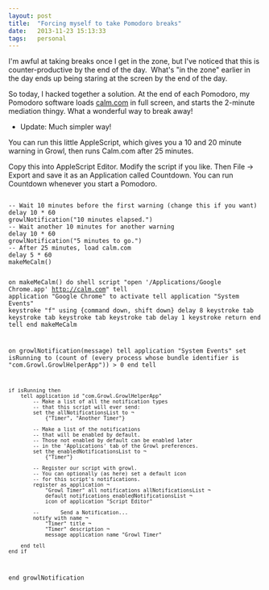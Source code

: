 ```yaml
---
layout: post
title:  "Forcing myself to take Pomodoro breaks"
date:   2013-11-23 15:13:33
tags:   personal
---
```


I'm awful at taking breaks once I get in the zone, but I've noticed that this is counter-productive by the end of the day.  What's "in the zone" earlier in the day ends up being staring at the screen by the end of the day.

So today, I hacked together a solution. At the end of each Pomodoro, my Pomodoro software loads <a href="http://calm.com">calm.com</a> in full screen, and starts the 2-minute mediation thingy. What a wonderful way to break away!

* Update: Much simpler way!

You can run this little AppleScript, which gives you a 10 and 20 minute warning in Growl, then runs Calm.com after 25 minutes.

Copy this into AppleScript Editor. Modify the script if you like. Then File -> Export and save it as an Application called Countdown. You can run Countdown whenever you start a Pomodoro.

<code>
-- Wait 10 minutes before the first warning (change this if you want)
delay 10 * 60
growlNotification("10 minutes elapsed.")
-- Wait another 10 minutes for another warning
delay 10 * 60
growlNotification("5 minutes to go.")
-- After 25 minutes, load calm.com
delay 5 * 60
makeMeCalm()

on makeMeCalm()
	do shell script "open '/Applications/Google Chrome.app' http://calm.com"
	tell application "Google Chrome" to activate
	tell application "System Events"
		keystroke "f" using {command down, shift down}
		delay 8
		keystroke tab
		keystroke tab
		keystroke tab
		keystroke tab
		delay 1
		keystroke return
	end tell
end makeMeCalm

on growlNotification(message)
	tell application "System Events"
		set isRunning to (count of (every process whose bundle identifier is "com.Growl.GrowlHelperApp")) > 0
	end tell
	
	
	
	if isRunning then
		tell application id "com.Growl.GrowlHelperApp"
			-- Make a list of all the notification types 
			-- that this script will ever send:
			set the allNotificationsList to ¬
				{"Timer", "Another Timer"}
			
			-- Make a list of the notifications 
			-- that will be enabled by default.      
			-- Those not enabled by default can be enabled later 
			-- in the 'Applications' tab of the Growl preferences.
			set the enabledNotificationsList to ¬
				{"Timer"}
			
			-- Register our script with growl.
			-- You can optionally (as here) set a default icon 
			-- for this script's notifications.
			register as application ¬
				"Growl Timer" all notifications allNotificationsList ¬
				default notifications enabledNotificationsList ¬
				icon of application "Script Editor"
			
			--       Send a Notification...
			notify with name ¬
				"Timer" title ¬
				"Timer" description ¬
				message application name "Growl Timer"
			
		end tell
	end if
end growlNotification
</code>


